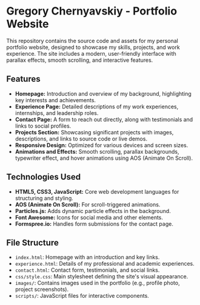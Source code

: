 # Gregory Chernyavskiy - Portfolio Website

This repository contains the source code and assets for my personal portfolio website, designed to showcase my skills, projects, and work experience. The site includes a modern, user-friendly interface with parallax effects, smooth scrolling, and interactive features.

## Features

- **Homepage:** Introduction and overview of my background, highlighting key interests and achievements.
- **Experience Page:** Detailed descriptions of my work experiences, internships, and leadership roles.
- **Contact Page:** A form to reach out directly, along with testimonials and links to social profiles.
- **Projects Section:** Showcasing significant projects with images, descriptions, and links to source code or live demos.
- **Responsive Design:** Optimized for various devices and screen sizes.
- **Animations and Effects:** Smooth scrolling, parallax backgrounds, typewriter effect, and hover animations using AOS (Animate On Scroll).

## Technologies Used

- **HTML5, CSS3, JavaScript:** Core web development languages for structuring and styling.
- **AOS (Animate On Scroll):** For scroll-triggered animations.
- **Particles.js:** Adds dynamic particle effects in the background.
- **Font Awesome:** Icons for social media and other elements.
- **Formspree.io:** Handles form submissions for the contact page.

## File Structure

- `index.html`: Homepage with an introduction and key links.
- `experience.html`: Details of my professional and academic experiences.
- `contact.html`: Contact form, testimonials, and social links.
- `css/style.css`: Main stylesheet defining the site's visual appearance.
- `images/`: Contains images used in the portfolio (e.g., profile photo, project screenshots).
- `scripts/`: JavaScript files for interactive components.
